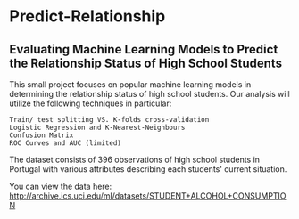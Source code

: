 # Predict-Relationship

## Evaluating Machine Learning Models to Predict the Relationship Status of High School Students

This small project focuses on popular machine learning models in determining the relationship status of high school students.
Our analysis will utilize the following techniques in particular:

    Train/ test splitting VS. K-folds cross-validation
    Logistic Regression and K-Nearest-Neighbours
    Confusion Matrix
    ROC Curves and AUC (limited)

The dataset consists of 396 observations of high school students in Portugal with various attributes describing each students' current situation. 

You can view the data here: http://archive.ics.uci.edu/ml/datasets/STUDENT+ALCOHOL+CONSUMPTION
